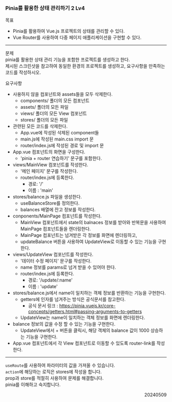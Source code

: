### Pinia를 활용한 상태 관리하기 2 Lv4
목표  
- Pinia를 활용하여 Vue.js 프로젝트의 상태를 관리할 수 있다.
- Vue Router를 사용하여 다중 페이지 애플리케이션을 구현할 수 있다.
---
문제  
pinia를 활용한 상태 관리 기능을 포함한 프로젝트를 생성하고 한다.  
제시된 스크린샷을 참고하여 동일한 환경의 프로젝트를 생성하고, 요구사항을 만족하는 코드를 작성하시오.  

요구사항
- 사용하지 않을 컴포넌트와 assets들을 모두 삭제한다.
  - components/ 폴더의 모든 컴포넌트
  - assets/ 폴더의 모든 파일
  - views/ 폴더의 모든 View 컴포넌트
  - stores/ 폴더의 모든 파일
- 관련된 모든 코드를 삭제한다.
  - App.vue에 작성된 삭제된 component들
  - main.js에 작성된 main.css import 문
  - router/index.js에 작성된 경로 및 import 문
- App.vue 컴포넌트의 화면을 구성한다.
  - 'pinia + router 연습하기' 문구를 포함한다.
- views/MainView 컴포넌트를 작성한다.
  - '메인 페이지' 문구를 작성한다.
  - router/index.js에 등록한다.
    - 경로: '/'
    - 이름 : 'main'
- stores/balance.js 파일을 생성한다.
  - useBalanceStore를 정의한다.
  - balances 배열에 잔고 정보를 작성한다.
- conponents/MainPage 컴포넌트를 작성한다.
  - MainView 컴포넌트에서 state의 balnaces 정보를 받아와 반복문을 사용하여 MainPage 컴포넌트들을 렌더링한다.
  - MainPage 컴포넌트는 넘겨받은 각 정보를 화면에 렌더링하고,
  - updateBalance 버튼을 사용하여 UpdateView로 이동할 수 있는 기능을 구현한다.
- views/UpdateView 컴포넌트를 작성한다.
  - '데이터 수정 페이지' 문구를 작성한다.
  - name 정보를 params로 넘겨 받을 수 있어야 한다.
  - router/index.js에 등록한다.
    - 경로: '/update/:name'
    - 이름 : 'update'
- stores/balance.js에서 name이 일치하는 객체 정보를 반환하는 기능을 구현한다.
  - getters에 인자를 넘겨주는 방식은 공식문서를 참고한다.
    - 공식 문서 링크 : https://pinia.vuejs.kr/core-concepts/getters.html#passing-arguments-to-getters
  - UpdateView는 name이 일치하는 객체 정보를 화면에 렌더링한다.
- balance 정보의 값을 수정 할 수 있는 기능을 구현한다.
  - UpdateView에서 + 버튼을 클릭시, 해당 객체의 balance 값이 1000 상승하는 기능을 구현한다.
- App.vue 컴포넌트에서 각 View 컴포넌트로 이동할 수 있도록 router-link를 작성한다.
---
`useRoute`를 사용하여 파라미터의 값을 가져올 수 있습니다.  
`action`에 해당하는 로직은 stores에 작성을 합니다.  
prop과 store를 적절히 사용하여 문제를 해결합니다.  
pinia를 이해하고 숙지합니다.
<div style="text-align: right">20240509</div>